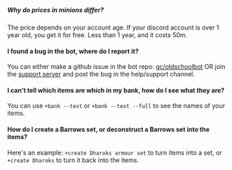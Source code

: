 ##### Why do prices in minions differ?
The price depends on your account age. If your discord account is over 1 year old, you get it for free. Less than 1 year, and it costs 50m.

#### I found a bug in the bot, where do I report it?
You can either make a github issue in the bot repo: [gc/oldschoolbot](https://github.com/gc/oldschoolbot) OR join the [support server](http://support.oldschool.gg/) and post the bug in the help/support channel.

#### I can't tell which items are which in my bank, how do I see what they are?
You can use `+bank --text` or `+bank --text --full` to see the names of your items.

#### How do I create a Barrows set, or deconstruct a Barrows set into the items?
Here's an example: `+create Dharoks armour set` to turn items into a set, or `+create Dharoks` to turn it back into the items.
